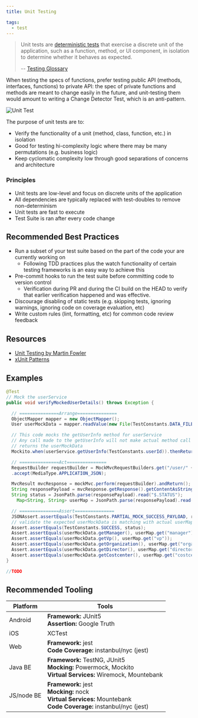 ```yaml
---
title: Unit Testing

tags:
  - test
---
```


> Unit tests are [deterministic tests](../glossary#deterministic-test) that exercise a discrete unit of the application, such as a function, method, or UI component, in isolation to determine whether it behaves as expected.
>
> -- [Testing Glossary](../glossary#unit-test)

When testing the specs of functions, prefer testing public API (methods, interfaces, functions) to private API: the spec of private functions and methods are meant to change easily in the future, and unit-testing them would amount to writing a Change Detector Test, which is an anti-pattern.

![Unit Test](/images/testing-images/unit-test.png#width=50%)

The purpose of unit tests are to:

- Verify the functionality of a unit (method, class, function, etc.) in isolation
- Good for testing hi-complexity logic where there may be many permutations (e.g. business logic)
- Keep cyclomatic complexity low through good separations of concerns and architecture

### Principles

- Unit tests are low-level and focus on discrete units of the application
- All dependencies are typically replaced with test-doubles to remove non-determinism
- Unit tests are fast to execute
- Test Suite is ran after every code change

## Recommended Best Practices

- Run a subset of your test suite based on the part of the code your are currently working on
  - Following TDD practices plus the watch functionality of certain testing frameworks is an easy way to achieve this
- Pre-commit hooks to run the test suite before committing code to version control
  - Verification during PR and during the CI build on the HEAD to verify that earlier verification happened and was effective.
- Discourage disabling of static tests (e.g. skipping tests, ignoring warnings, ignoring code on coverage evaluation, etc)
- Write custom rules (lint, formatting, etc) for common code review feedback

## Resources

- [Unit Testing by Martin Fowler](https://martinfowler.com/bliki/UnitTest.html)
- [xUnit Patterns](http://xunitpatterns.com/index.html)

## Examples

```java
@Test
// Mock the userService
public void verifyMockedUserDetails() throws Exception {

  // ===============Arrange===============
  ObjectMapper mapper = new ObjectMapper();
  User userMockData = mapper.readValue(new File(TestConstants.DATA_FILE_ROOT + "user_mock.json"), User.class);

  // This code mocks the getUserInfo method for userService
  // Any call made to the getUserInfo will not make actual method call instead
  // returns the userMockData
  Mockito.when(userService.getUserInfo(TestConstants.userId)).thenReturn(userMockData);

  // ===============Act===============
  RequestBuilder requestBuilder = MockMvcRequestBuilders.get("/user/" + TestConstants.userId)
  .accept(MediaType.APPLICATION_JSON);

  MvcResult mvcResponse = mockMvc.perform(requestBuilder).andReturn();
  String responsePayload = mvcResponse.getResponse().getContentAsString();
  String status = JsonPath.parse(responsePayload).read("$.STATUS");
    Map<String, String> userMap = JsonPath.parse(responsePayload).read("$.payload");

  // ===============Assert===============
  JSONAssert.assertEquals(TestConstants.PARTIAL_MOCK_SUCCESS_PAYLOAD, responsePayload, false); // disable strict
  // validate the expected userMockData is matching with actual userMap Data
  Assert.assertEquals(TestConstants.SUCCESS, status);
  Assert.assertEquals(userMockData.getManager(), userMap.get("manager"));
  Assert.assertEquals(userMockData.getVp(), userMap.get("vp"));
  Assert.assertEquals(userMockData.getOrganization(), userMap.get("organization"));
  Assert.assertEquals(userMockData.getDirector(), userMap.get("director"));
  Assert.assertEquals(userMockData.getCostcenter(), userMap.get("costcenter"));
}
```

```javascript
//TODO
```

## Recommended Tooling

| Platform   | Tools                                                                                                                            |
| ---------- | -------------------------------------------------------------------------------------------------------------------------------- |
| Android    | **Framework:** JUnit5<br/>**Assertion:** Google Truth                                                                            |
| iOS        | XCTest                                                                                                                           |
| Web        | **Framework:** jest<br/>**Code Coverage:** instanbul/nyc (jest)                                                                  |
| Java BE    | **Framework:** TestNG, JUnit5<br/>**Mocking:** Powermock, Mockito<br/>**Virtual Services:** Wiremock, Mountebank                 |
| JS/node BE | **Framework:** jest<br/>**Mocking:** nock<br/>**Virtual Services:** Mountebank <br/>**Code Coverage:** instanbul/nyc (jest)<br/> |

